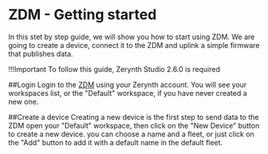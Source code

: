 # ZDM - Getting started

In this stet by step guide, we will show you how to start using ZDM.
We are going to create a device, connect it to the ZDM and uplink a simple firmware that publishes data.

!!!Important
    To follow this guide, Zerynth Studio 2.6.0 is required
    
##Login
Login to the [ZDM](https://zdm.zerynth.com) using your Zerynth account.
You will see your workspaces list, or the "Default" workspace, if you have never created a new one.

##Create a device
Creating a new device is the first step to send data to the ZDM open your "Default" workspace,
then click on the "New Device" button to create a new device.
you can choose a name and a fleet, or just click on the "Add" button to add it with a default name in the default fleet.

